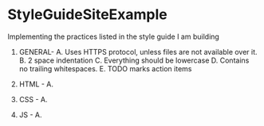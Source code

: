 # StyleGuideSiteExample
Implementing the practices listed in the style guide I am building

1. GENERAL-
  A. Uses HTTPS protocol, unless files are not available over it.
  B. 2 space indentation
  C. Everything should be lowercase
  D. Contains no trailing whitespaces. 
  E. TODO marks action items

2. HTML -
  A.
  
3. CSS - 
  A. 
  
4. JS -
  A.
